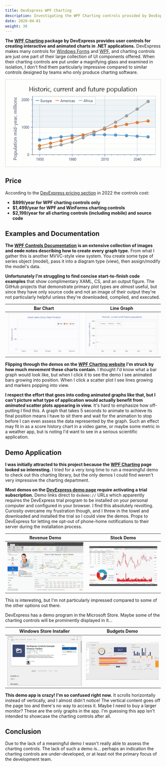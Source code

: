 ```yaml
---
title: DevExpress WPF Charting
description: Investigating the WPF Charting controls provided by DevExpress
date: 2020-04-01
weight: 30
---
```


**The [WPF Charting](https://www.devexpress.com/Products/NET/Controls/WPF/Charting/) package by DevExpress provides user controls for creating interactive and animated charts in .NET applications.** DevExpress makes many controls for [Windows Forms](https://www.devexpress.com/products/net/controls/winforms/) and [WPF](https://www.devexpress.com/products/net/controls/wpf/), and charting controls are just one part of their large collection of UI components offered. When their charting controls are put under a magnifying glass and examined in isolation, I don't find them particularly impressive compared to similar controls designed by teams who only produce charting software.

<img src="devexpress-line.png" class="d-block mx-auto shadow my-5">

## Price

According to the [DevExpress pricing section](https://www.devexpress.com/Products/NET/Controls/WPF/Charting/#Pricing) in 2022 the controls cost:

* **$899/year for WPF charting controls only**
* **$1,499/year for WPF and WinForms charting controls**
* **$2,199/year for all charting controls (including mobile) and source code**

## Examples and Documentation

**The [WPF Controls Documentation](https://docs.devexpress.com/WPF/114223/controls-and-libraries/charts-suite/chart-control/fundamentals/series-fundamentals/2d-series-types) is an extensive collection of images and ~~code~~ notes describing how to create every graph type.** From what I gather this is another MVVC-style view system. You create some type of series object (model), pass it into a diagram type (view), then assign/modify the model's data. 

**Unfortunately I'm struggling to find concise start-to-finish code examples** that show complimentary XAML, CS, and an output figure. The GitHub projects that demonstrate primary plot types are _almost_ useful, but since they have only source code and not an image of their output they're not particularly helpful unless they're downloaded, compiled, and executed.

Bar Chart | Line Graph
---|---
![](devexpress-bar.gif) | ![](devexpress-scatter.gif)

**Flipping through the demos on the [WPF Charting website](https://www.devexpress.com/Products/NET/Controls/WPF/Charting/) I'm struck by how much _movement_ these charts contain.** I thought I'd know what a bar graph would look like, but when I click it to see the demo I see animated bars growing into position. When I click a scatter plot I see lines growing and markers popping into view. 

**I respect the effort that goes into coding animated graphs like that, but I can't picture what type of application would actually benefit from _animated_ scatter plots appearing in view.** It's hard to emphasize how off-putting I find this. A graph that takes 5 seconds to animate to achieve its final position means I have to sit there and wait for the animation to stop before I can even assess the data represented by the graph. Such an effect may fit in as a score history chart in a video game, or maybe some metric in a weather app, but is noting I'd want to see in a serious scientific application.

## Demo Application

**I was initially attracted to this project because the [WPF Charting](https://www.devexpress.com/Products/NET/Controls/WPF/Charting/) page looked so interesting.** I tried for a very long time to run a meaningful demo to check out this charting library, but the only demos I could find weren't very impressive the charting department.

**Most demos on the [DevExpress demo page](https://www.devexpress.com/support/demos/) require activating a trial subscription.** Demo links direct to `dxdemo://` URLs which apparently requires the DevExpress trial program to be installed on your personal computer and configured in your browser. I find this absolutely revolting. Curiosity overcame my frustration though, and I threw in the towel and downloaded and installed the trial so I could view the demos. Props to DevExpress for letting me opt-out of phone-home notifications to their server during the installation process.

Revenue Demo | Stock Demo
---|---
![](devexpress-office.gif) | ![](devexpress-stock.gif)

This is interesting, but I'm not particularly impressed compared to some of the other options out there.

DevExpress has a demo program in the Microsoft Store. Maybe some of the charting controls will be prominently displayed in it...

Windows Store Installer | Budgets Demo
---|---
![](devexpress-controls-store.jpg) | ![](devexpress-controls-app.jpg)

**This demo app is crazy! I'm so confused right now.** It scrolls horizontally instead of vertically, and I almost didn't notice! The vertical content goes off the page too and there's no way to access it. Maybe I need to buy a larger monitor? These are the only graphs in the app. I'm guessing this app isn't intended to showcase the charting controls after all.

## Conclusion

Due to the lack of a meaningful demo I wasn't really able to assess the charting controls. The lack of such a demo is... perhaps an indication the charting controls are under-developed, or at least not the primary focus of the development team.